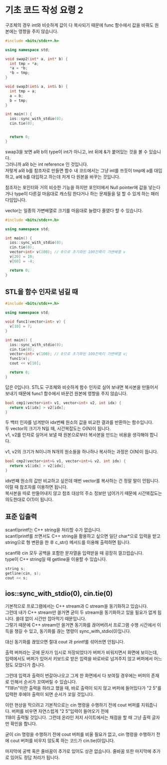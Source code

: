 # 기초 코드 작성 요령 2
구조체의 경우 int와 비슷하게 값이 다 복사되기 때문에 func 함수에서 값을 바꿔도 원본에는 영향을 주지 않습니다.  
  
```c++
#include <bits/stdc++.h>

using namespace std;

void swap2(int* a, int* b) {
  int tmp = *a;
  *a = *b;
  *b = tmp;
}

void swap3(int& a, int& b) {
  int tmp = a;
  a = b;
  b = tmp;
}

int main() {
  ios::sync_with_stdio(0);
  cin.tie(0);


  return 0;
}
```
swap3을 보면 a와 b의 type이 int가 아니고, int 뒤에 &가 붙어있는 것을 볼 수 있습니다.  
그러니까 a와 b는 int reference 인 것입니다.  
저렇게 a와 b를 참조자로 만들면 함수 내 코드에서는 그냥 int를 쓰듯이 tmp에 a를 대입하고, a에 b를 대입하고 하는데 저게 다 원본을 바꾸는 것입니다.  
  
참조자는 포인터와 거의 비슷한 기능을 하지만 포인터에서 Null pointer에 값을 넣는다거나 type이 다른걸 마음대로 캐스팅 한다거나 하는 문제들을 덜 할 수 있게 하는 패러다임입니다.  
  
vector는 일종의 가변배열로 크기를 마음대로 늘렸다 줄였다 할 수 있습니다.  
```c++
#include <bits/stdc++.h>

using namespace std;

int main() {
  ios::sync_with_stdio(0);
  cin.tie(0);
  vector<int> v(100); // 0으로 초기화된 100칸짜리 가변배열 v
  v[20] = 10;
  v[60] = -4;

  return 0;
}
```
## STL을 함수 인자로 넘길 때  
```c++
#include <bits/stdc++.h>

using namespace std;

void func1(vector<int> v) {
  v[10] = 7;
}

int main() {
  ios::sync_with_stdio(0);
  cin.tie(0);
  vector<int> v(100); // 0으로 초기화된 100칸짜리 가변배열 v;
  func1(v);
  cout << v[10];

  return 0;
}
```
답은 0입니다. STL도 구조체와 비슷하게 함수 인자로 실어 보내면 복사본을 만들어서 보내기 때문에 func1 함수에서 바꾼건 원본에 영향을 주지 않습니다.  

```c++
bool cmp1(vector<int> v1, vector<int> v2, int idx) {
  return v1[idx] > v2[idx];
}
```
두 백터 인자를 넘겨받아 idx번째 원소의 값을 비교한 결과를 반환하는 함수입니다.  
두 vector의 크기가 N일 때, 시간복잡도는 O(N)이 됩니다.  
v1, v2를 인자로 실어서 보낼 때 원본으로부터 복사본을 만드는 비용을 생각해야 합니다.  
  
v1, v2의 크기가 N이니까 N개의 원소들을 하나하나 복사하는 과정은 O(N)이 듭니다.  
```c++
bool cmp2(vector<int>& v1, vector<int>& v2, int idx) {
  return v1[idx] > v2[idx];
}
```
idx번째 원소의 값만 비교하고 싶은데 매번 vector를 복사하는 건 정말 말이 안됩니다. 이럴 때 참조자를 이용하면 됩니다.  
복사본을 따로 만들어내지 않고 참조 대상의 주소 정보만 넘어가기 때문에 시간복잡도는 의도한대로 O(1)이 됩니다.  
  
## 표준 입출력 
scanf/printf는 C++ string을 처리할 수가 없습니다.  
scanf/printf를 쓰면서도 C++ string을 활용하고 싶으면 일단 char*으로 입력을 받고 string으로 형 변환을 한 후 c_str() 메서드를 이용해 출력하면 됩니다.  
  
scanf와 cin 모두 공백을 포함한 문자열을 입력받을 때 굉장히 껄끄럽습니다.  
type이 C++ string일 때 getline을 이용할 수 있습니다.  
```c++
string s;
getline(cin, s);
cout << s;
```
  
## ios::sync_with_stdio(0), cin.tie(0)
기본적으로 프로그램에서는 C++ stream과 C stream을 동기화하고 있습니다.  
그런데 내가 C++ stream만 쓸거면 굳이 두 stream을 동기화하고 있을 필요가 없게 됩니다. 쓸데 없이 시간만 잡아먹기 때문입니다.  
그렇기 때문에 C++ stream만 쓸거면 동기화를 끊어버려서 프로그램 수행 시간에서  이득을 챙길 수 있고, 동기화를 끊는 명령이 sync_with_stdio(0)입니다.  
  
대신 동기화를 끊었으면 절대 cout 과 printf를 섞어쓰면 안됩니다.  
  
출력 버퍼라는 곳에 문자가 임시로 저장되었다가 버퍼가 비워지면서 화면에 보이는데,  
입력에서도 버퍼가 있어서 키보드로 받은 입력을 바로바로 넘겨주지 않고 버퍼에서 어느 정도 모았다가 줍니다.  
  
그런데 입력과 출력이 번갈아나오고 그게 한 화면에서 다 보여질 경우에는 버퍼의 존재로 인해서 순서가 꼬여버릴 수 있습니다.  
"118\n"이란 출력을 하라고 했을 때, 바로 출력이 되지 않고 버퍼에 들어있다가 "2 5"를 입력한 후에야 출력이 되면 순서가 꼬일 것입니다.  
  
이런 현상을 막으려고 기본적으로는 cin 명령을 수행하기 전에 cout 버퍼를 지워줍니다. 버퍼를 비우면 자연스럽게 "2 5"입력이 들어오기 전에  
118이 출력될 것입니다. 그런데 온라인 저지 사이트에서는 채점을 할 때 그냥 출력 글자만 확인을 합니다.  
  
굳이 cin 명령을 수행하기 전에 cout 버퍼를 비울 필요가 없고, cin 명령을 수행하기 전에 cout 버퍼를 비우지 않도록 하는 코드가 cin.tie(0)입니다.  
  
마지막에 공백 혹은 줄바꿈이 추가로 있어도 상관 없습니다. 줄바꿈 또한 마지막에 추가로 있어도 정답 처리가 됩니다.  
